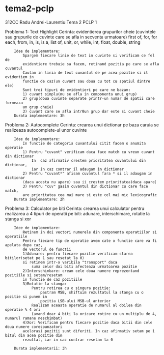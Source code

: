 # tema2-pclp
312CC Radu Andrei-Laurentiu
Tema 2 PCLP 1

Problema 1: Text Highlight
        Cerinta: evidentierea grupurilor cheie (cuvintele sau grupurile 
            de cuvinte care se afla in secventa urmatoare)
            first of, for, for each, from, in, is, is a, list of, 
            unit, or, while, int, float, double, string

        Idee de implementare: 
            Spargem fiecare linie de text in cuvinte si verificam ce fel de
            evidentiere trebuie sa facem, retinand pozitia pe care se afla cuvantul
            Cautam in linia de text cuvantul de pe acea pozitie si il evidentiem in 
            functie de caz(un cuvant sau doua cu tot cu spatiul dintre ele)
            Sunt trei tipuri de evidentieri pe care ne bazam:
            1) cuvant simplu(nu se afla in componenta unui grup)
            2) grup(doua cuvinte separate printr-un numar de spatii care formeaza 
            un grup cheie)
            3) cuvant care se afla intr0un grup dar este si cuvant cheie
        Durata implementare: 3h

Problema 2: Autocomplete
        Cerinta: crearea unui dictionar pe baza caruia se realizeaza autocomplete-ul 
        unor cuvinte

        Idee de implementare:
            In functie de categoria cuvantului citit facem o anumita operatie
            1) Pentru "cuvant" verificam daca face match cu vreun cuvant din dictionar
                In  caz afirmativ crestem prioritatea cuvantului din dictionar, 
                iar in caz contrar il adaugam in dictionar
            2) Pentru "cuvant*" afisam cuvantul fara * si il adaugam in dictionar 
            (daca acesta nu apare) sau ii crestem prioritatea(daca apare)
            3) Pentru "cuv" gasim cuvantul din dictionar cu care face match, 
            are prioritatea cea mai mare si este cel mai mic lexicografic
        Durata implementare: 2h

Problema 3: Calculator pe biti
        Cerinta: crearea unui calculator pentru realizarea a 4 tipuri de operatii pe biti:
        adunare, interschimare, rotatie la stanga si xor

        Idee de implementare:
            Retinem in doi vectori numerele din componenta operatiilor si operatiile
            Pentru fiecare tip de operatie avem cate o functie care va fi apelata dupa caz, 
            de vectorul de functii
            1)Adunare: pentru fiecare pozitie verificam starea bitilor(setat pe 1 sau resetat la 0)
            si retinem intr-o varibila "transport" daca 
                suma celor doi biti afecteaza urmatoarea pozitie
            2)Interschimbare: cream cele doua numere reprezentand pozitiile si setam/resetam 
            in functie de caz pozitiile
            3)Rotatie la stanga: 
                Pentru rotirea cu o singura pozitie:
                    pastram MSB, shiftuim rezultatul la stanga cu o pozitie si punem in 
                    pozitia LSB-ului MSB-ul anterior
                Realizam aceasta operatie de numarul al doilea din operatie % 4 ori 
                (avand doar 4 biti la oricare rotire cu un multiplu de 4, numarul ramane neschimbat)
            4)Xor: Verificam pentru fiecare pozitie daca bitii din cele doua numere corespunzatori 
            acelorasi pozitii sunt diferiti. In caz afirmativ setam pe 1 bitul din acea pozitie din 
            rezultat, iar in caz contrar resetam la 0
        
        Durata implementarii: 3h
            
